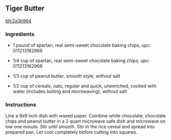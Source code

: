 ## Tiger Butter

[bfc2a3b964](http://allrecipes.com/recipe/tiger-butter/)

### Ingredients

 - 1 pound of spartan, real semi-sweet chocolate baking chips, upc: 011213162966

 - 1/4 cup of spartan, real semi-sweet chocolate baking chips, upc: 011213162966

 - 1/3 cup of peanut butter, smooth style, without salt

 - 1/2 cup of cereals, oats, regular and quick, unenriched, cooked with water (includes boiling and microwaving), without salt

### Instructions

Line a 9x9 inch dish with waxed paper. Combine white chocolate, chocolate chips and peanut butter in a 2 quart microwave safe dish and microwave on low one minute. Stir until smooth. Stir in the rice cereal and spread into prepared pan. Let cool completely before cutting into squares.